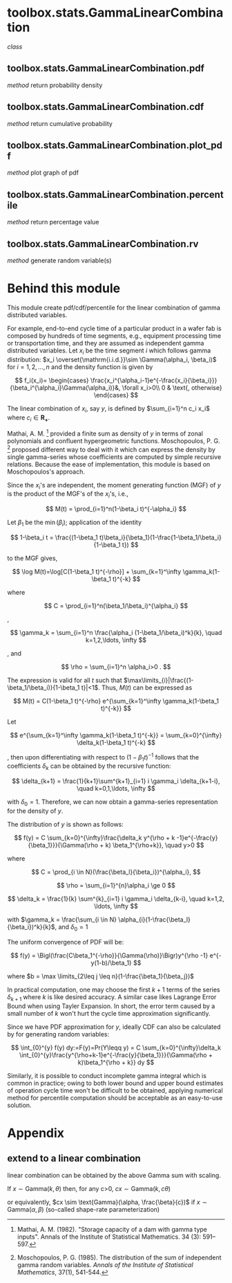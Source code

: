 # toolbox.stats.GammaLinearCombination
*class* 

## toolbox.stats.GammaLinearCombination.pdf
*method* return probability density

## toolbox.stats.GammaLinearCombination.cdf
*method* return cumulative probability

## toolbox.stats.GammaLinearCombination.plot_pdf
*method* plot graph of pdf

## toolbox.stats.GammaLinearCombination.percentile
*method* return percentage value

## toolbox.stats.GammaLinearCombination.rv
*method* generate random variable(s)


# Behind this module
This module create pdf/cdf/percentile for the linear combination of gamma distributed variables.


For example, end-to-end cycle time of a particular product in a wafer fab is composed by hundreds of time segments, e.g., equipment processing time or transportation time, and they are assumed as independent gamma distributed variables. Let $x_i$ be the time segment $i$ which follows gamma distribution: $x_i \overset{\mathrm{i.i.d.}}\sim \Gamma(\alpha_i, \beta_i)$ for $i=1,2,\ldots,n$ and the density function is given by


$$
f_i(x_i)=
\begin{cases}
 \frac{x_i^{\alpha_i-1}e^{-\frac{x_i}{\beta_i}}}{\beta_i^{\alpha_i}\Gamma(\alpha_i)}&, \forall x_i>0\\
 0 &  \text{, otherwise}
 \end{cases}
$$

The linear combination of $x_i$, say $y$, is defined by $\sum_{i=1}^n c_i x_i$ where $c_i \in \mathbf{R_+}$. 

Mathai, A. M. [^Mathai1982] provided a finite sum as density of $y$ in terms of zonal polynomials and confluent hypergeometric functions. Moschopoulos, P. G. [^Moschopoulos1985] proposed different way to deal with it which can express the density by single gamma-series whose coefficients are computed by simple recursive relations. Because the ease of implementation, this module is based on Moschopoulos's approach.


Since the $x_i$'s are independent, the moment generating function (MGF) of $y$ is the product of the MGF's of the $x_i$'s, i.e., 

$$
M(t) = \prod_{i=1}^n(1-\beta_i t)^{-\alpha_i}
$$

Let $\beta_1$ be the $\min(\beta_i)$; application of the identity 

$$
1-\beta_i t = \frac{(1-\beta_1 t)\beta_i}{\beta_1}(1-\frac{1-\beta_1/\beta_i}{1-\beta_1 t})
$$

to the MGF gives,

$$
\log M(t)=\log[C(1-\beta_1 t)^{-\rho}] + \sum_{k=1}^\infty \gamma_k(1-\beta_1 t)^{-k}
$$

where

$$
C = \prod_{i=1}^n(\beta_1/\beta_i)^{\alpha_i}
$$

,

$$
\gamma_k = \sum_{i=1}^n \frac{\alpha_i (1-\beta_1/\beta_i)^k}{k}, \quad k=1,2,\ldots, \infty
$$

, and 

$$
\rho = \sum_{i=1}^n \alpha_i>0 .
$$

The expression is valid for all $t$ such that $\max\limits_{i}|\frac{(1-\beta_1/\beta_i)}{1-\beta_1 t}|<1$.
Thus, $M(t)$ can be expressed as 

$$
M(t) = C(1-\beta_1 t)^{-\rho} e^{\sum_{k=1}^\infty \gamma_k(1-\beta_1 t)^{-k}}
$$

Let

$$
e^{\sum_{k=1}^\infty \gamma_k(1-\beta_1 t)^{-k}} = \sum_{k=0}^{\infty} \delta_k(1-\beta_1 t)^{-k}
$$

, then upon differentiating with respect to $(1-\beta_1 t)^{-1}$ follows that the coefficients $\delta_k$ can be obtained by the recursive function:

$$
\delta_{k+1} = \frac{1}{k+1}\sum^{k+1}_{i=1} i \gamma_i \delta_{k+1-i}, \quad k=0,1,\ldots, \infty
$$

with $\delta_0 = 1$.
Therefore, we can now obtain a gamma-series representation for the density of $y$.

The distribution of $y$ is shown as follows:

$$
f(y) = C \sum_{k=0}^{\infty}\frac{\delta_k y^{\rho + k -1}e^{-\frac{y}{\beta_1}}}{\Gamma(\rho + k) \beta_1^{\rho+k}}, \quad y>0
$$

where

$$
C = \prod_{i \in N}(\frac{\beta_l}{\beta_i})^{\alpha_i},
$$

$$
\rho = \sum_{i=1}^{n}\alpha_i \ge 0
$$

$$
\delta_k = \frac{1}{k} \sum^{k}_{i=1} i \gamma_i \delta_{k-i}, \quad k=1,2, \ldots, \infty
$$ 

with $\gamma_k = \frac{\sum_{i \in N} \alpha_{i}(1-\frac{\beta_l}{\beta_i})^k}{k}$, and $\delta_0=1$

The uniform convergence of PDF will be:

$$
f(y) = \Bigl(\frac{C\beta_1^{-\rho}}{\Gamma(\rho)}\Bigr)y^{\rho -1} e^{-y(1-b)/\beta_1}
$$

where $b = \max \limits_{2\leq j \leq n}(1-\frac{\beta_1}{\beta_j})$


In practical computation, one may choose the first $k+1$ terms of the series $\delta_{k+1}$ where $k$ is like desired accuracy. A similar case likes Lagrange Error Bound when using Tayler Expansion. In short, the error term caused by a small number of $k$ won't hurt the cycle time approximation significantly.


Since we have PDF approximation for $y$, ideally CDF can also be calculated by for generating random variables:

$$ 
\int_{0}^{y} f(y) dy:=F(y)=Pr(Y\leqq y) = C \sum_{k=0}^{\infty}\delta_k \int_{0}^{y}\frac{y^{\rho+k-1}e^{-\frac{y}{\beta_1}}}{\Gamma(\rho + k)\beta_1^{\rho + k}} dy
$$


Similarly, it is possible to conduct incomplete gamma integral which is common in practice; owing to both lower bound and upper bound estimates of operation cycle time won't be difficult to be obtained, applying numerical method for percentile computation should be acceptable as an easy-to-use solution.


# Appendix
## extend to a linear combination
linear combination can be obtained by the above Gamma sum with scaling.

If $x \sim \text{Gamma}(k,\theta)$ 
then, for any c>0,
$cx \sim \text{Gamma}(k,c\theta)$

or equivalently, 
$cx \sim \text{Gamma}(\alpha, \frac{\beta}{c})$ if $x \sim \text{Gamma}(\alpha,\beta)$ (so-called shape-rate parameterization)


[^Mathai1982]: Mathai, A. M. (1982). "Storage capacity of a dam with gamma type inputs". Annals of the Institute of Statistical Mathematics. 34 (3): 591–597.
[^Moschopoulos1985]: Moschopoulos, P. G. (1985). The distribution of the sum of independent gamma random variables. *Annals of the Institute of Statistical Mathematics*, 37(1), 541-544.